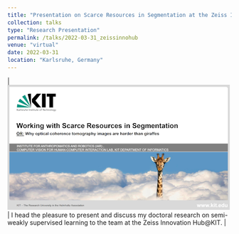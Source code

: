 ```yaml
---
title: "Presentation on Scarce Resources in Segmentation at the Zeiss Innovation Hub@KIT"
collection: talks
type: "Research Presentation"
permalink: /talks/2022-03-31_zeissinnohub
venue: "virtual"
date: 2022-03-31
location: "Karlsruhe, Germany"
---
```


|![Title page of presentation](/images/presentation/giraffe_presentation.png)| I head the pleasure to present and discuss my doctoral research on semi-weakly supervised learning to the team at the Zeiss Innovation Hub@KIT. |